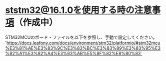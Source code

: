 # ststm32@16.1.0を使用する時の注意事項（作成中）
STM32MCUのボード・ファイルを以下を参照し、手動で設定してください。
'https://docs.leafony.com/docs/environment/stm32/platformio/#stm32mcu%E3%81%AE%E3%83%9C%E3%83%BC%E3%83%89%E3%83%95%E3%82%A1%E3%82%A4%E3%83%AB%E5%8F%82%E8%80%83`
